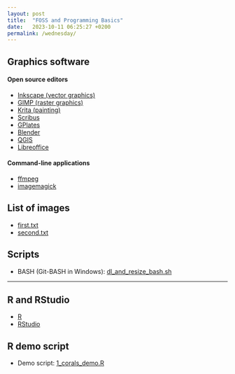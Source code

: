 ```yaml
---
layout: post
title:  "FOSS and Programming Basics"
date:   2023-10-11 06:25:27 +0200
permalink: /wednesday/
---
```


## Graphics software

#### Open source editors

- [Inkscape (vector graphics)](https://inkscape.org/)
- [GIMP (raster graphics)](https://www.gimp.org/)
- [Krita (painting)](https://krita.org/en/)
- [Scribus](https://sourceforge.net/projects/scribus/)
- [GPlates](https://www.gplates.org/)
- [Blender](https://www.blender.org/)
- [QGIS](https://www.qgis.org/en/site/)
- [Libreoffice](https://www.libreoffice.org/)

#### Command-line applications 

- [ffmpeg](https://ffmpeg.org/)
- [imagemagick](https://imagemagick.org/script/download.php)

## List of images

- [first.txt]({{site.url}}{{site.baseurl}}/data/images/first.txt)
- [second.txt]({{site.url}}{{site.baseurl}}/data/images/second.txt)

## Scripts

- BASH (Git-BASH in Windows):  [dl_and_resize_bash.sh]({{site.url}}{{site.baseurl}}/data/scripts/dl_and_resize_bash.sh)

- - -

## R and RStudio

- [R](https://www.r-project.org/)
- [RStudio](https://posit.co/products/open-source/rstudio/)


## R demo script

- Demo script: [1_corals_demo.R]({{site.url}}{{site.baseurl}}/data/scripts/1_corals_demo.R)
